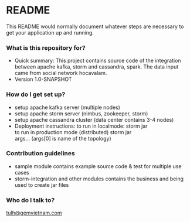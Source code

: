 # README #

This README would normally document whatever steps are necessary to get your application up and running.

### What is this repository for? ###

* Quick summary:
This project contains source code of the integration between apache kafka, storm and cassandra, spark. The data input came from social network hocavalam.
* Version
1.0-SNAPSHOT

### How do I get set up? ###

* setup apache kafka server (multiple nodes)
* setup apache storm server (nimbus, zookeeper, storm)
* setup apache cassandra cluster (data center contains 3-4 nodes)
* Deployment instructions:
to run in localmode: storm jar <jar package> <main class to execute>
to run in production mode (distributed) storm jar <jar package> <main class to execute> args... (args[0] is name of the topology)

### Contribution guidelines ###

* sample module contains example source code & test for multiple use cases
* storm-integration and other modules contains the business and being used to create jar files

### Who do I talk to? ###
tulh@gemvietnam.com